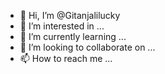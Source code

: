 - 👋 Hi, I’m @Gitanjalilucky
- 👀 I’m interested in ...
- 🌱 I’m currently learning ...
- 💞️ I’m looking to collaborate on ...
- 📫 How to reach me ...

<!---
Gitanjalilucky/Gitanjalilucky is a ✨ special ✨ repository because its `README.md` (this file) appears on your GitHub profile.
You can click the Preview link to take a look at your changes.
-->
